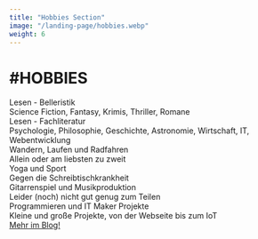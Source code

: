 ```yaml
---
title: "Hobbies Section"
image: "/landing-page/hobbies.webp"
weight: 6
---
```


<div class="py-5">
    <h1 class="display-1 text-center">#HOBBIES</h1>
    <div class="d-flex align-items-center justify-content-center mt-3">
    <div class="vr"></div>
    </div>
    <div class="d-flex align-items-center justify-content-center">
    <div class="border border-1 p-3 rounded-circle "></div>
    </div>
    <div class="d-flex align-items-center justify-content-center">
    <div class="vr vr-timeline"></div>
    </div>
    <div class="text-center">
    <div class="fs-5">Lesen - Belleristik</div>
    <div>Science Fiction, Fantasy, Krimis, Thriller, Romane</div>
    </div>
    <div class="d-flex align-items-center justify-content-center">
    <div class="vr"></div>
    </div>
    <div class="d-flex align-items-center justify-content-center">
    <div class="border border-1 p-3 rounded-circle "></div>
    </div>
    <div class="d-flex align-items-center justify-content-center">
    <div class="vr"></div>
    </div>
    <div class="text-center">
    <div class="fs-5">Lesen - Fachliteratur</div>
    <div>Psychologie, Philosophie, Geschichte, Astronomie, Wirtschaft, IT, Webentwicklung</div>
    </div>
    <div class="d-flex align-items-center justify-content-center">
    <div class="vr"></div>
    </div>
    <div class="d-flex align-items-center justify-content-center">
    <div class="border border-1 p-3 rounded-circle"></div>
    </div>
    <div class="d-flex align-items-center justify-content-center">
    <div class="vr"></div>
    </div>
    <div class="text-center">
    <div class="fs-5">Wandern, Laufen und Radfahren</div>
    <div>Allein oder am liebsten zu zweit</div>
    </div>
    <div class="d-flex align-items-center justify-content-center">
    <div class="vr"></div>
    </div>
    <div class="d-flex align-items-center justify-content-center">
    <div class="border border-1 p-3 rounded-circle "></div>
    </div>
    <div class="d-flex align-items-center justify-content-center">
    <div class="vr"></div>
    </div>
    <div class="text-center">
    <div class="fs-5">Yoga und Sport</div>        
    <div>Gegen die Schreibtischkrankheit</div>
    </div>
    <div class="d-flex align-items-center justify-content-center">
    <div class="vr"></div>
    </div>
    <div class="d-flex align-items-center justify-content-center">
    <div class="border border-1 p-3 rounded-circle "></div>
    </div>
    <div class="d-flex align-items-center justify-content-center">
    <div class="vr"></div>
    </div>
    <div class="text-center">
    <div class="fs-5">Gitarrenspiel und Musikproduktion</div>
    <div>Leider (noch) nicht gut genug zum Teilen</div>
    </div>
    <div class="d-flex align-items-center justify-content-center">
    <div class="vr"></div>
    </div>
    <div class="d-flex align-items-center justify-content-center">
    <div class="border border-1 p-3 rounded-circle "></div>
    </div>
    <div class="d-flex align-items-center justify-content-center">
    <div class="vr"></div>
    </div>
    <div class="text-center">
    <div class="fs-5">Programmieren und IT Maker Projekte</div>
    <div>Kleine und große Projekte, von der Webseite bis zum IoT</div>
    </div>
    <div class="text-center pt-5">
    <a
        class="btn btn-lg btn-primary"
        href="/blog"
        role="button"
    >
        Mehr im Blog!
    </a>      
    </div>
</div>

